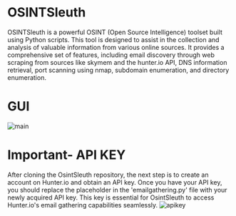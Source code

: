 # OSINTSleuth
OSINTSleuth is a powerful OSINT (Open Source Intelligence) toolset built using Python scripts. This tool is designed to assist in the collection and analysis of valuable information from various online sources. It provides a comprehensive set of features, including email discovery through web scraping from sources like skymem and the hunter.io API, DNS information retrieval, port scanning using nmap, subdomain enumeration, and directory enumeration. 
# GUI 
![main](https://github.com/wasrazki/OSINTSleuth/assets/130136239/0e423088-cc76-4863-afd4-489aa214332c) 

# Important- API KEY 
After cloning the OsintSleuth repository, the next step is to create an account on Hunter.io and obtain an API key. Once you have your API key, you should replace the placeholder in the 'emailgathering.py' file with your newly acquired API key. This key is essential for OsintSleuth to access Hunter.io's email gathering capabilities seamlessly. 
![apikey](https://github.com/wasrazki/OSINTSleuth/assets/130136239/9c3144e3-956d-462f-b0ae-c82536a5c8fa)



